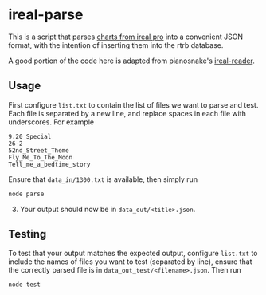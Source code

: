 # ireal-parse

This is a script that parses [charts from ireal pro](http://www.irealb.com/forums/) into a convenient JSON format, with the intention of inserting them into the rtrb database.

A good portion of the code here is adapted from pianosnake's [ireal-reader](https://www.npmjs.com/package/ireal-reader).

## Usage

First configure `list.txt` to contain the list of files we want to parse and test. Each file is separated by a new line, and replace spaces in each file with underscores. For example
```
9.20_Special
26-2
52nd_Street_Theme
Fly_Me_To_The_Moon
Tell_me_a_bedtime_story
```

Ensure that `data_in/1300.txt` is available, then simply run
```js
node parse
```

3. Your output should now be in `data_out/<title>.json`.

## Testing

To test that your output matches the expected output, configure `list.txt` to include the names of files you want to test (separated by line), ensure that the correctly parsed file is in `data_out_test/<filename>.json`. Then run
```js
node test
```
